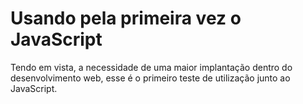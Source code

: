 # Usando pela primeira vez o JavaScript

Tendo em vista, a necessidade de uma maior implantação dentro do desenvolvimento web, esse é o primeiro teste de utilização junto ao JavaScript.